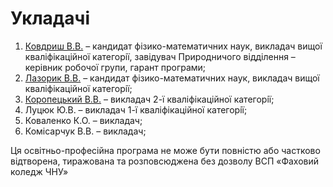# Укладачi

1. [Ковдриш В.В.](#groupheader) – кандидат фiзико-математичних наук, викладач вищої квалiфiкацiйної категорiї, завiдувач Природничого вiддiлення – керiвник робочої групи, гарант програми;
2. [Лазорик В.В.](#lazoryk) – кандидат фiзико-математичних наук, викладач вищої квалiфiкацiйної категорiї;
3. [Коропецький В.В.](#koropetskyy) – викладач 2-ї квалiфiкацiйної категорiї;
4. Луцюк Ю.В. – викладач 1-ї квалiфiкацiйної категорiї;
5. Коваленко К.О. – викладач;
6. Комiсарчук В.В. – викладач;

Ця освiтньо-професiйна програма не може бути повнiстю або частково вiдтворена, тиражована та розповсюджена без дозволу ВСП «Фаховий коледж ЧНУ»
